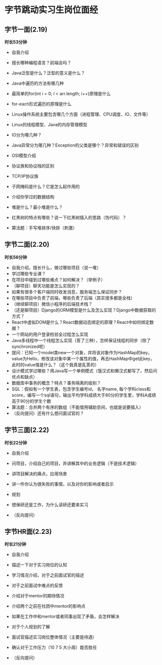 # 字节跳动实习生岗位面经

## 字节一面(2.19)

**时长53分钟**

- 自我介绍
- 擅长哪种编程语言？前端会吗？
- Java泛型是什么？泛型的意义是什么？
- Java中遍历的方法有哪几种
- 最简单的for(int i = 0; i < arr.length; i++)原理是什么
- for-each形式遍历的原理是什么
- Linux操作系统主要包含哪几个方面（进程管理、CPU调度、IO、文件等）
- Linux的线程模型、Java的内存管理模型
- IO分为哪几种？
- Java异常分为哪几种？Exception的父类是哪个？异常和错误的区别
- OSI模型介绍
- 协议族和协议栈的区别
- TCP/IP协议族
- 子网掩码是什么？它是怎么起作用的
- 介绍你学过的数据结构
- 堆是什么？最小堆是什么？
- 红黑树的特点有哪些？说一下红黑树插入的思路（伪代码）？

- 算法题：手写堆排序/快排（刺激）



## 字节二面(2.20)

**时长56分钟**

- 自我介绍，擅长什么，做过哪些项目（说一堆）
- 学过哪些专业课？
- 在项目中碰到过哪些难点？如何解决？（举例子）
- （聊项目）聊天功能是怎么实现的？
- 如果有很多个客户端同时收发消息，服务端怎么保证同步？
- 在哪些项目中负责了前端，哪些负责了后端（其实很多都是全栈）
- （继续聊项目）微信小程序的后端技术栈？
- （还是聊项目）Django的ORM模型是什么及怎么实现？Django中数据获取的方式？
- React中虚拟DOM是什么？React数据动态绑定的原理？React中如何绑定数据？
- 一个网站的用户登录检验全过程怎么实现
- Java多线程中一个线程怎么实现（答了三种），怎样保证线程的同步（除了synchronized呢）
- 提问：已知一个model类new一个对象，并将该对象作为HashMap的key， value为Hello，修改该对象中某一个属性的值，再去HashMap中get此key，此时的value值是什么？（这个我真是乱答的）
- 设计模式学过哪些？用Java写一个单例模式（饿汉式和懒汉式都写了，然后问优点和缺点）
- 数据库中事务的概念？特点？事务隔离的级别？
- SQL：假如有一个学生表，包含学生编号id， 名字name, 每个学科class和score，编写一个sql语句，输出平均学科成绩大于80分的学生里，学科A成绩高于90分的学生个数
- 算法题：合并两个有序的数组（不能借用辅助空间，也就是说要插入）
- （反向提问）还有什么想问面试官的？



## 字节三面(2.22)

**时长22分钟**

- 自我介绍
- 问项目，介绍自己的项目，并讲解其中的业务逻辑（不是技术逻辑）
- 讲项目解决的痛点，应用场景
- 讲一件你认为很失败的事情，以及对你的影响或者启示
- 规划
- 想保研还是工作，为什么读研还要来实习

- （反向提问）



## 字节HR面(2.23)

**时长21分钟**

- 自我介绍
- 描述一下对于实习岗位的认知
- 学习情况介绍，对于之前面试官的描述

- 对于之前面试中难点的反馈
- 介绍对于mentor的期待情况
- 介绍两个之前在社团中mentor的影响点
- 如果在工作中和mentor或者同事出现了矛盾，会怎样解决
- 对于个人规划的了解
- 面试官描述实习岗位整体情况（主要是待遇）
- 确认对于工作压力（10 7 5 大小周）能否胜任
- （反向提问）